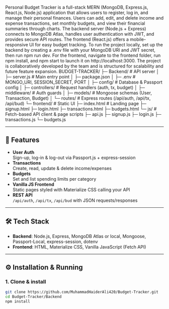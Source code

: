 Personal Budget Tracker is a full-stack MERN (MongoDB, Express.js, React.js, Node.js) application that allows users to register, log in, and manage their personal finances. Users can add, edit, and delete income and expense transactions, set monthly budgets, and view their financial summaries through charts. The backend server (Node.js + Express) connects to MongoDB Atlas, handles user authentication with JWT, and provides secure API routes. The frontend (React.js) offers a mobile-responsive UI for easy budget tracking. To run the project locally, set up the backend by creating a .env file with your MongoDB URI and JWT secret, then run npm run dev. For the frontend, navigate to the frontend folder, run npm install, and npm start to launch it on http://localhost:3000. The project is collaboratively developed by the team and is structured for scalability and future feature expansion.
BUDGET-TRACKER/
├─ Backend/ # API server
│ ├─ server.js # Main entry point
│ ├─ package.json
│ ├─ .env # MONGO_URI, SESSION_SECRET, PORT
│ ├─ config/ # Database & Passport config
│ ├─ controllers/ # Request handlers (auth, tx, budget)
│ ├─ middleware/ # Auth guards
│ ├─ models/ # Mongoose schemas (User, Transaction, Budget)
│ └─ routes/ # Express routes (/api/auth, /api/tx, /api/bud)
└─ frontend/ # Static UI
├─ index.html # Landing page
├─ signup.html
├─ login.html
├─ transactions.html
├─ budgets.html
└─ js/ # Fetch-based API client & page scripts
├─ api.js
├─ signup.js
├─ login.js
├─ transactions.js
└─ budgets.js

---

## 🚀 Features

- **User Auth**  
  Sign-up, log-in & log-out via Passport.js + express-session  
- **Transactions**  
  Create, read, update & delete income/expenses  
- **Budgets**  
  Set and list spending limits per category  
- **Vanilla JS Frontend**  
  Static pages styled with Materialize CSS calling your API  
- **REST API**  
  `/api/auth`, `/api/tx`, `/api/bud` with JSON requests/responses

---

## 🛠 Tech Stack

- **Backend**: Node.js, Express, MongoDB Atlas or local, Mongoose, Passport-Local, express-session, dotenv  
- **Frontend**: HTML, Materialize CSS, Vanilla JavaScript (Fetch API)  

---

## ⚙️ Installation & Running

### 1. Clone & install

```bash
git clone https://github.com/MuhammadHaiderAli420/Budget-Tracker.git
cd Budget-Tracker/Backend
npm install
